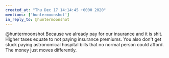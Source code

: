 ```yaml
---
created_at: "Thu Dec 17 14:14:45 +0000 2020"
mentions: ['huntermoonshot']
in_reply_to: @huntermoonshot
---
```


@huntermoonshot Because we already pay for our insurance and it is shit. Higher taxes equate to not paying insurance premiums. You also don't get stuck paying astronomical hospital bills that no normal person could afford. The money just moves differently.